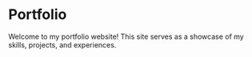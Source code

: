 # Portfolio
Welcome to my portfolio website! This site serves as a showcase of my skills, projects, and experiences.
